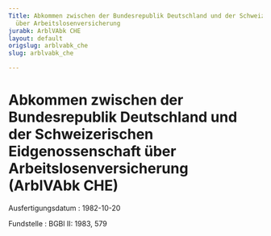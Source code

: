 ```yaml
---
Title: Abkommen zwischen der Bundesrepublik Deutschland und der Schweizerischen Eidgenossenschaft
  über Arbeitslosenversicherung
jurabk: ArblVAbk CHE
layout: default
origslug: arblvabk_che
slug: arblvabk_che

---
```


# Abkommen zwischen der Bundesrepublik Deutschland und der Schweizerischen Eidgenossenschaft über Arbeitslosenversicherung (ArblVAbk CHE)

Ausfertigungsdatum
:   1982-10-20

Fundstelle
:   BGBl II: 1983, 579

